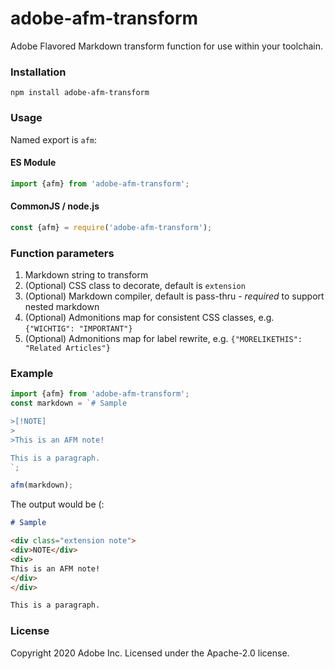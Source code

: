# adobe-afm-transform
Adobe Flavored Markdown transform function for use within your toolchain.

### Installation
`npm install adobe-afm-transform`

### Usage
Named export is `afm`:

#### ES Module
```javascript
import {afm} from 'adobe-afm-transform';
```

#### CommonJS / node.js
```javascript
const {afm} = require('adobe-afm-transform');
```

### Function parameters
1. Markdown string to transform
1. (Optional) CSS class to decorate, default is `extension`
1. (Optional) Markdown compiler, default is pass-thru - *required* to support nested markdown
1. (Optional) Admonitions map for consistent CSS classes, e.g. `{"WICHTIG": "IMPORTANT"}`
1. (Optional) Admonitions map for label rewrite, e.g. `{"MORELIKETHIS": "Related Articles"}`

### Example
```js
import {afm} from 'adobe-afm-transform';
const markdown = `# Sample

>[!NOTE]
>
>This is an AFM note!

This is a paragraph.
`;

afm(markdown);
```

The output would be (:
```markdown
# Sample

<div class="extension note">
<div>NOTE</div>
<div>
This is an AFM note!
</div>
</div>

This is a paragraph.
```

### License
Copyright 2020 Adobe Inc.
Licensed under the Apache-2.0 license.
